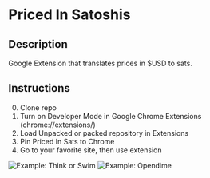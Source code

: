 # Priced In Satoshis

## Description
Google Extension that translates prices in $USD to sats.

## Instructions
0. Clone repo
1. Turn on Developer Mode in Google Chrome Extensions (chrome://extensions/)
2. Load Unpacked or packed repository in Extensions
3. Pin Priced In Sats to Chrome 
4. Go to your favorite site, then use extension

![Example: Think or Swim](https://user-images.githubusercontent.com/7749917/114085725-baf7c280-987f-11eb-98fd-9f9369f8bec5.png)
![Example: Opendime](https://user-images.githubusercontent.com/7749917/114085901-fabeaa00-987f-11eb-81c4-ba15e28d1d29.png)

